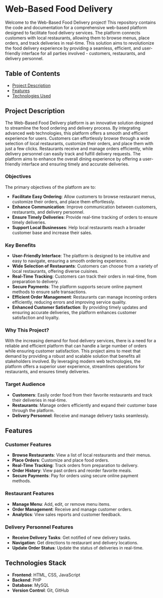 # Web-Based Food Delivery

Welcome to the Web-Based Food Delivery project! This repository contains the code and documentation for a comprehensive web-based platform designed to facilitate food delivery services. The platform connects customers with local restaurants, allowing them to browse menus, place orders, and track deliveries in real-time. This solution aims to revolutionize the food delivery experience by providing a seamless, efficient, and user-friendly interface for all parties involved - customers, restaurants, and delivery personnel.

## Table of Contents

- [Project Description](#project-description)
- [Features](#features)
- [Technologies Used](#technologies-used)

## Project Description

The Web-Based Food Delivery platform is an innovative solution designed to streamline the food ordering and delivery process. By integrating advanced web technologies, this platform offers a smooth and efficient experience for users. Customers can effortlessly browse through a wide selection of local restaurants, customize their orders, and place them with just a few clicks. Restaurants receive and manage orders efficiently, while delivery personnel can easily track and fulfill delivery requests. The platform aims to enhance the overall dining experience by offering a user-friendly interface and ensuring timely and accurate deliveries.

### Objectives
The primary objectives of the platform are to:
- **Facilitate Easy Ordering**: Allow customers to browse restaurant menus, customize their orders, and place them effortlessly.
- **Enhance Communication**: Improve communication between customers, restaurants, and delivery personnel.
- **Ensure Timely Deliveries**: Provide real-time tracking of orders to ensure timely deliveries.
- **Support Local Businesses**: Help local restaurants reach a broader customer base and increase their sales.

### Key Benefits
- **User-Friendly Interface**: The platform is designed to be intuitive and easy to navigate, ensuring a smooth ordering experience.
- **Wide Selection of Restaurants**: Customers can choose from a variety of local restaurants, offering diverse cuisines.
- **Real-Time Tracking**: Customers can track their orders in real-time, from preparation to delivery.
- **Secure Payments**: The platform supports secure online payment methods to ensure safe transactions.
- **Efficient Order Management**: Restaurants can manage incoming orders efficiently, reducing errors and improving service quality.
- **Enhanced Customer Satisfaction**: By providing timely updates and ensuring accurate deliveries, the platform enhances customer satisfaction and loyalty.

### Why This Project?
With the increasing demand for food delivery services, there is a need for a reliable and efficient platform that can handle a large number of orders while ensuring customer satisfaction. This project aims to meet that demand by providing a robust and scalable solution that benefits all stakeholders involved. By leveraging modern web technologies, the platform offers a superior user experience, streamlines operations for restaurants, and ensures timely deliveries.

### Target Audience
- **Customers**: Easily order food from their favorite restaurants and track their deliveries in real-time.
- **Restaurants**: Manage orders efficiently and expand their customer base through the platform.
- **Delivery Personnel**: Receive and manage delivery tasks seamlessly.

## Features

### Customer Features
- **Browse Restaurants**: View a list of local restaurants and their menus.
- **Place Orders**: Customize and place food orders.
- **Real-Time Tracking**: Track orders from preparation to delivery.
- **Order History**: View past orders and reorder favorite meals.
- **Secure Payments**: Pay for orders using secure online payment methods.

### Restaurant Features
- **Manage Menu**: Add, edit, or remove menu items.
- **Order Management**: Receive and manage customer orders.
- **Analytics**: View sales reports and customer feedback.

### Delivery Personnel Features
- **Receive Delivery Tasks**: Get notified of new delivery tasks.
- **Navigation**: Get directions to restaurant and delivery locations.
- **Update Order Status**: Update the status of deliveries in real-time.

## Technologies Stack

- **Frontend**: HTML, CSS, JavaScript
- **Backend**: PHP
- **Database**: MySQL
- **Version Control**: Git, GitHub
